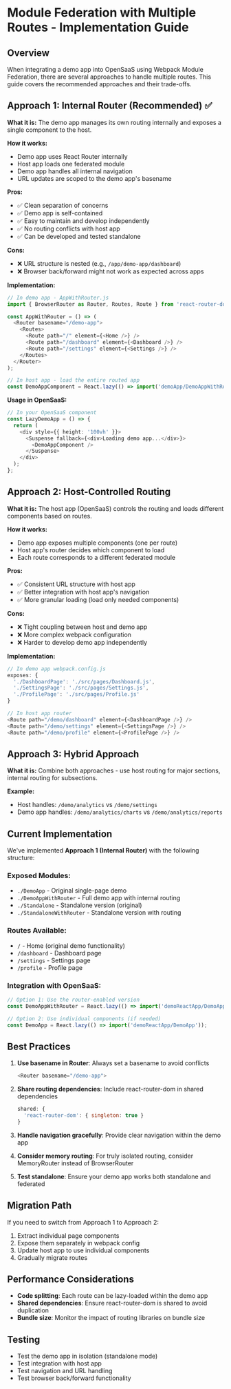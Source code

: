 # Module Federation with Multiple Routes - Implementation Guide

## Overview

When integrating a demo app into OpenSaaS using Webpack Module Federation, there are several approaches to handle multiple routes. This guide covers the recommended approaches and their trade-offs.

## Approach 1: Internal Router (Recommended) ✅

**What it is:** The demo app manages its own routing internally and exposes a single component to the host.

**How it works:**
- Demo app uses React Router internally
- Host app loads one federated module
- Demo app handles all internal navigation
- URL updates are scoped to the demo app's basename

**Pros:**
- ✅ Clean separation of concerns
- ✅ Demo app is self-contained
- ✅ Easy to maintain and develop independently
- ✅ No routing conflicts with host app
- ✅ Can be developed and tested standalone

**Cons:**
- ❌ URL structure is nested (e.g., `/app/demo-app/dashboard`)
- ❌ Browser back/forward might not work as expected across apps

**Implementation:**
```javascript
// In demo app - AppWithRouter.js
import { BrowserRouter as Router, Routes, Route } from 'react-router-dom';

const AppWithRouter = () => (
  <Router basename="/demo-app">
    <Routes>
      <Route path="/" element={<Home />} />
      <Route path="/dashboard" element={<Dashboard />} />
      <Route path="/settings" element={<Settings />} />
    </Routes>
  </Router>
);

// In host app - load the entire routed app
const DemoAppComponent = React.lazy(() => import('demoApp/DemoAppWithRouter'));
```

**Usage in OpenSaaS:**
```typescript
// In your OpenSaaS component
const LazyDemoApp = () => {
  return (
    <div style={{ height: '100vh' }}>
      <Suspense fallback={<div>Loading demo app...</div>}>
        <DemoAppComponent />
      </Suspense>
    </div>
  );
};
```

## Approach 2: Host-Controlled Routing

**What it is:** The host app (OpenSaaS) controls the routing and loads different components based on routes.

**How it works:**
- Demo app exposes multiple components (one per route)
- Host app's router decides which component to load
- Each route corresponds to a different federated module

**Pros:**
- ✅ Consistent URL structure with host app
- ✅ Better integration with host app's navigation
- ✅ More granular loading (load only needed components)

**Cons:**
- ❌ Tight coupling between host and demo app
- ❌ More complex webpack configuration
- ❌ Harder to develop demo app independently

**Implementation:**
```javascript
// In demo app webpack.config.js
exposes: {
  './DashboardPage': './src/pages/Dashboard.js',
  './SettingsPage': './src/pages/Settings.js',
  './ProfilePage': './src/pages/Profile.js'
}

// In host app router
<Route path="/demo/dashboard" element={<DashboardPage />} />
<Route path="/demo/settings" element={<SettingsPage />} />
<Route path="/demo/profile" element={<ProfilePage />} />
```

## Approach 3: Hybrid Approach

**What it is:** Combine both approaches - use host routing for major sections, internal routing for subsections.

**Example:**
- Host handles: `/demo/analytics` vs `/demo/settings`
- Demo app handles: `/demo/analytics/charts` vs `/demo/analytics/reports`

## Current Implementation

We've implemented **Approach 1 (Internal Router)** with the following structure:

### Exposed Modules:
- `./DemoApp` - Original single-page demo
- `./DemoAppWithRouter` - Full demo app with internal routing
- `./Standalone` - Standalone version (original)
- `./StandaloneWithRouter` - Standalone version with routing

### Routes Available:
- `/` - Home (original demo functionality)
- `/dashboard` - Dashboard page
- `/settings` - Settings page
- `/profile` - Profile page

### Integration with OpenSaaS:

```typescript
// Option 1: Use the router-enabled version
const DemoAppWithRouter = React.lazy(() => import('demoReactApp/DemoAppWithRouter'));

// Option 2: Use individual components (if needed)
const DemoApp = React.lazy(() => import('demoReactApp/DemoApp'));
```

## Best Practices

1. **Use basename in Router**: Always set a basename to avoid conflicts
   ```javascript
   <Router basename="/demo-app">
   ```

2. **Share routing dependencies**: Include react-router-dom in shared dependencies
   ```javascript
   shared: {
     'react-router-dom': { singleton: true }
   }
   ```

3. **Handle navigation gracefully**: Provide clear navigation within the demo app

4. **Consider memory routing**: For truly isolated routing, consider MemoryRouter instead of BrowserRouter

5. **Test standalone**: Ensure your demo app works both standalone and federated

## Migration Path

If you need to switch from Approach 1 to Approach 2:

1. Extract individual page components
2. Expose them separately in webpack config
3. Update host app to use individual components
4. Gradually migrate routes

## Performance Considerations

- **Code splitting**: Each route can be lazy-loaded within the demo app
- **Shared dependencies**: Ensure react-router-dom is shared to avoid duplication
- **Bundle size**: Monitor the impact of routing libraries on bundle size

## Testing

- Test the demo app in isolation (standalone mode)
- Test integration with host app
- Test navigation and URL handling
- Test browser back/forward functionality
